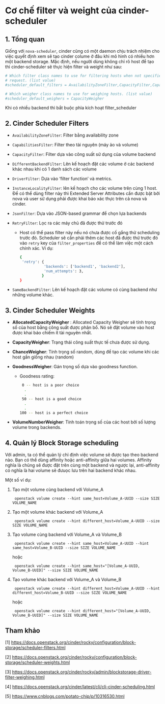 # Cơ chế filter và weight của cinder-scheduler


## 1. Tổng quan

Giống với `nova-scheduler`, cinder cũng có một daemon chịu trách nhiệm cho việc quyết định xem sẽ tạo cinder colume ở đâu khi mô hình có nhiều hơn một backend storage. Mặc định, nếu người dùng không chỉ rõ host để tạo thì cinder-scheduler sẽ thực hiện filter và weight như sau:

```sh
# Which filter class names to use for filtering hosts when not specified in the
# request. (list value)
#scheduler_default_filters = AvailabilityZoneFilter,CapacityFilter,CapabilitiesFilter

# Which weigher class names to use for weighing hosts. (list value)
#scheduler_default_weighers = CapacityWeigher
```

Khi có nhiều backend thì bắt buộc phỉa kích hoạt filter_scheduler

## 2. Cinder Scheduler Filters

* `AvailabilityZoneFilter`: Filter bằng availability zone
* `CapabilitiesFilter`: Filter theo tài nguyên (máy ảo và volume)
* `CapacityFilter`: Filter dựa vào công suất sử dụng của volume backend
* `DifferentBackendFilter`: Lên kế hoạch đặt các volume ở các backend khác nhau khi có 1 danh sách các volume
* `DriverFilter`: Dựa vào ‘filter function’ và metrics.
* `InstanceLocalityFilter`: lên kế hoạch cho các volume trên cùng 1 host. Để có thể dùng filter này thì Extended Server Attributes cần được bật bởi nova và user sử dụng phải được khai báo xác thực trên cả nova và cinder.
* `JsonFilter`: Dựa vào JSON-based grammar để chọn lựa backends
* `RetryFilter`: Lọc ra các máy chủ đã được thử trước đó

	* Host có thể pass filter này nếu nó chưa được cố gắng thử scheduling trước đó. Scheduler sẽ cần phải thêm các host đã được thử trước đó vào  `retry` key của `filter_properties` để có thể làm việc một cách chính xác. Ví dụ:

		```sh
		{
		 'retry': {
		           'backends': ['backend1', 'backend2'],
		           'num_attempts': 3,
		          }
		}
		``` 	



* `SameBackendFilter`: Lên kế hoạch đặt các volume có cùng backend như những volume khác.

## 3. Cinder Scheduler Weights

* **AllocatedCapacityWeigher** : Allocated Capacity Weigher sẽ tính trọng số của host bằng công suất được phân bổ. Nó sẽ đặt volume vào host được khai báo chiếm ít tài nguyên nhất.
* **CapacityWeigher**: Trạng thái công suất thực tế chưa được sử dụng.
* **ChanceWeigher**: Tính trọng số random, dùng để tạo các volume khi các host gần giống nhau (random)
* **GoodnessWeigher**: Gán trọng số dựa vào goodness function.

	* Goodness rating:

		```sh
		 0 -- host is a poor choice
		  .
		  .
		 50 -- host is a good choice
		  .
		  .
		100 -- host is a perfect choice
		```

* **VolumeNumberWeigher**: Tính toán trọng số của các host bởi số lượng volume trong backends.

## 4. Quản lý Block Storage scheduling

Với admin, ta có thể quản lý chỉ định việc volume sẽ được tạo theo backend nào. Bạn có thể dùng affinity hoặc anti-affinity giữa hai volumes. Affinity nghĩa là chũng sẽ được đặt trên cùng một backend và ngược lại, anti-affinity có nghĩa là hai volume sẽ đưuọc lưu trên hai backend khác nhau.

Một số ví dụ:

1. Tạo một volume cùng backend với Volume_A

		openstack volume create --hint same_host=Volume_A-UUID --size SIZE VOLUME_NAME

2. Tạo một volume khác backend với Volume_A

		openstack volume create --hint different_host=Volume_A-UUID --size SIZE VOLUME_NAME

3. Tạo volume cùng backend với Volume_A và Volume_B

		openstack volume create --hint same_host=Volume_A-UUID --hint same_host=Volume_B-UUID --size SIZE VOLUME_NAME

	hoặc 
		
		openstack volume create --hint same_host="[Volume_A-UUID, Volume_B-UUID]" --size SIZE VOLUME_NAME

4. Tạo volume khác backend với Volume_A và Volume_B

		openstack volume create --hint different_host=Volume_A-UUID --hint different_host=Volume_B-UUID --size SIZE VOLUME_NAME

	hoặc

		openstack volume create --hint different_host="[Volume_A-UUID, Volume_B-UUID]" --size SIZE VOLUME_NAME




## Tham khảo

[1] https://docs.openstack.org/cinder/rocky/configuration/block-storage/scheduler-filters.html

[2] https://docs.openstack.org/cinder/rocky/configuration/block-storage/scheduler-weights.html

[3] https://docs.openstack.org/cinder/rocky/admin/blockstorage-driver-filter-weighing.html

[4] https://docs.openstack.org/cinder/latest/cli/cli-cinder-scheduling.html

[5] https://www.cnblogs.com/potato-chip/p/10316530.html